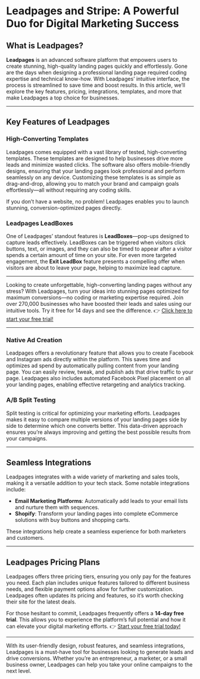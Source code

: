 # Leadpages and Stripe: A Powerful Duo for Digital Marketing Success

## What is Leadpages?

**Leadpages** is an advanced software platform that empowers users to create stunning, high-quality landing pages quickly and effortlessly. Gone are the days when designing a professional landing page required coding expertise and technical know-how. With Leadpages’ intuitive interface, the process is streamlined to save time and boost results. In this article, we’ll explore the key features, pricing, integrations, templates, and more that make Leadpages a top choice for businesses.

---

## Key Features of Leadpages

### High-Converting Templates
Leadpages comes equipped with a vast library of tested, high-converting templates. These templates are designed to help businesses drive more leads and minimize wasted clicks. The software also offers mobile-friendly designs, ensuring that your landing pages look professional and perform seamlessly on any device. Customizing these templates is as simple as drag-and-drop, allowing you to match your brand and campaign goals effortlessly—all without requiring any coding skills.

If you don’t have a website, no problem! Leadpages enables you to launch stunning, conversion-optimized pages directly.

### Leadpages LeadBoxes
One of Leadpages’ standout features is **LeadBoxes**—pop-ups designed to capture leads effectively. LeadBoxes can be triggered when visitors click buttons, text, or images, and they can also be timed to appear after a visitor spends a certain amount of time on your site. For even more targeted engagement, the **Exit LeadBox** feature presents a compelling offer when visitors are about to leave your page, helping to maximize lead capture.

---

Looking to create unforgettable, high-converting landing pages without any stress? With Leadpages, turn your ideas into stunning pages optimized for maximum conversions—no coding or marketing expertise required. Join over 270,000 businesses who have boosted their leads and sales using our intuitive tools. Try it free for 14 days and see the difference. 👉 [Click here to start your free trial!](https://bit.ly/LEadPages)

---

### Native Ad Creation
Leadpages offers a revolutionary feature that allows you to create Facebook and Instagram ads directly within the platform. This saves time and optimizes ad spend by automatically pulling content from your landing page. You can easily review, tweak, and publish ads that drive traffic to your page. Leadpages also includes automated Facebook Pixel placement on all your landing pages, enabling effective retargeting and analytics tracking.

### A/B Split Testing
Split testing is critical for optimizing your marketing efforts. Leadpages makes it easy to compare multiple versions of your landing pages side by side to determine which one converts better. This data-driven approach ensures you’re always improving and getting the best possible results from your campaigns.

---

## Seamless Integrations

Leadpages integrates with a wide variety of marketing and sales tools, making it a versatile addition to your tech stack. Some notable integrations include:

- **Email Marketing Platforms**: Automatically add leads to your email lists and nurture them with sequences.
- **Shopify**: Transform your landing pages into complete eCommerce solutions with buy buttons and shopping carts.

These integrations help create a seamless experience for both marketers and customers.

---

## Leadpages Pricing Plans

Leadpages offers three pricing tiers, ensuring you only pay for the features you need. Each plan includes unique features tailored to different business needs, and flexible payment options allow for further customization. Leadpages often updates its pricing and features, so it’s worth checking their site for the latest deals.

For those hesitant to commit, Leadpages frequently offers a **14-day free trial**. This allows you to experience the platform’s full potential and how it can elevate your digital marketing efforts. 👉 [Start your free trial today!](https://bit.ly/LEadPages)

---

With its user-friendly design, robust features, and seamless integrations, Leadpages is a must-have tool for businesses looking to generate leads and drive conversions. Whether you’re an entrepreneur, a marketer, or a small business owner, Leadpages can help you take your online campaigns to the next level.
